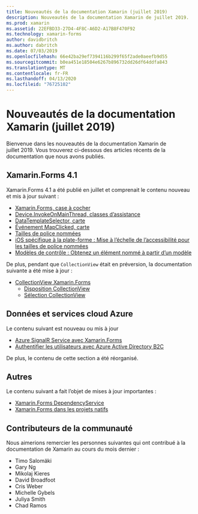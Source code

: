 ```yaml
---
title: Nouveautés de la documentation Xamarin (juillet 2019)
description: Nouveautés de la documentation Xamarin de juillet 2019.
ms.prod: xamarin
ms.assetid: 22EFBD33-27D4-4F8C-A6D2-A17B8F470F92
ms.technology: xamarin-forms
author: davidbritch
ms.author: dabritch
ms.date: 07/03/2019
ms.openlocfilehash: 66e42ba29ef7394116b299f65f2ade0aeefb9d55
ms.sourcegitcommit: b0ea451e18504e6267b896732dd26df64ddfa843
ms.translationtype: MT
ms.contentlocale: fr-FR
ms.lasthandoff: 04/13/2020
ms.locfileid: "76725102"
---
```

# <a name="xamarin-docs-whats-new-july-2019"></a>Nouveautés de la documentation Xamarin (juillet 2019)

Bienvenue dans les nouveautés de la documentation Xamarin de juillet 2019. Vous trouverez ci-dessous des articles récents de la documentation que nous avons publiés.

## <a name="xamarinforms-41"></a>Xamarin.Forms 4.1

Xamarin.Forms 4.1 a été publié en juillet et comprenait le contenu nouveau et mis à jour suivant :

- [Xamarin.Forms, case à cocher](~/xamarin-forms/user-interface/checkbox.md)
- [Device.InvokeOnMainThread, classes d’assistance](~/xamarin-forms/platform/device.md#interact-with-the-ui-from-background-threads)
- [DataTemplateSelector, carte](~/xamarin-forms/user-interface/map/pins.md#choose-item-appearance-at-runtime)
- [Événement MapClicked, carte](~/xamarin-forms/user-interface/map/map.md#map-clicks)
- [Tailles de police nommées](~/xamarin-forms/user-interface/text/fonts.md#named-font-sizes)
- [iOS spécifique à la plate-forme : Mise à l’échelle de l’accessibilité pour les tailles de police nommées](~/xamarin-forms/platform/ios/named-font-size-scaling.md)
- [Modèles de contrôle : Obtenez un élément nommé à partir d’un modèle](~/xamarin-forms/app-fundamentals/templates/control-template.md#get-a-named-element-from-a-template)

De plus, pendant que `CollectionView` était en préversion, la documentation suivante a été mise à jour :

- [CollectionView Xamarin.Forms](~/xamarin-forms/user-interface/collectionview/index.md)
  - [Disposition CollectionView](~/xamarin-forms/user-interface/collectionview/layout.md)
  - [Sélection CollectionView](~/xamarin-forms/user-interface/collectionview/selection.md)

## <a name="data--azure-cloud-services"></a>Données et services cloud Azure

Le contenu suivant est nouveau ou mis à jour 

- [Azure SignalR Service avec Xamarin.Forms](https://docs.microsoft.com/xamarin/xamarin-forms/data-cloud/serverless/azure-signalr)
- [Authentifier les utilisateurs avec Azure Active Directory B2C](~/xamarin-forms/data-cloud/authentication/azure-ad-b2c.md)

De plus, le contenu de cette section a été réorganisé.

## <a name="other"></a>Autres

Le contenu suivant a fait l’objet de mises à jour importantes :

- [Xamarin.Forms DependencyService](https://docs.microsoft.com/xamarin/xamarin-forms/app-fundamentals/dependency-service/)
- [Xamarin.Forms dans les projets natifs](https://docs.microsoft.com/xamarin/xamarin-forms/platform/native-forms)

## <a name="community-contributors"></a>Contributeurs de la communauté

Nous aimerions remercier les personnes suivantes qui ont contribué à la documentation de Xamarin au cours du mois dernier :

- Timo Salomäki
- Gary Ng
- Mikolaj Kieres
- David Broadfoot
- Cris Weber
- Michelle Gybels
- Juliya Smith
- Chad Ramos
